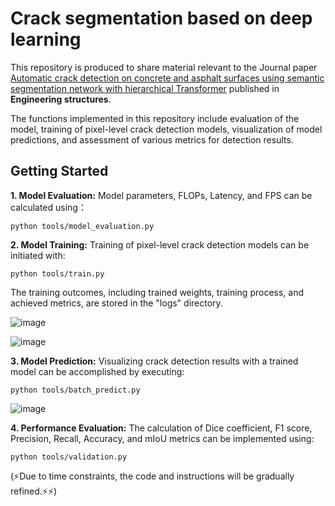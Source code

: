 # Crack segmentation based on deep learning

This repository is produced to share material relevant to the Journal paper [Automatic crack detection on concrete and asphalt surfaces using semantic segmentation network with hierarchical Transformer](https://www.sciencedirect.com/science/article/pii/S0141029624004656)
 published in **Engineering structures**.  

The functions implemented in this repository include evaluation of the model, training of pixel-level crack detection models, visualization of model predictions, and assessment of various metrics for detection results.   

## Getting Started


**1. Model Evaluation:** Model parameters, FLOPs, Latency, and FPS can be calculated using：  

```
python tools/model_evaluation.py
```

**2. Model Training:** Training of pixel-level crack detection models can be initiated with:  

```
python tools/train.py
```

The training outcomes, including trained weights, training process, and achieved metrics, are stored in the "logs" directory.

![image](https://github.com/Li-Hubing/CrackSegFormer/assets/103866679/46fd51df-b294-4edd-ad9d-02616d00b0d1)


![image](https://github.com/Li-Hubing/CrackSegFormer/assets/103866679/170b1a24-14a5-4999-a70b-5a8f807a91d3)

**3. Model Prediction:** Visualizing crack detection results with a trained model can be accomplished by executing:

```
python tools/batch_predict.py
```

![image](https://github.com/Li-Hubing/CrackSegFormer/assets/103866679/73ee0a88-04c7-495d-b4e4-0b50e0336d64)

**4. Performance Evaluation:** The calculation of Dice coefficient, F1 score, Precision, Recall, Accuracy, and mIoU metrics can be implemented using:

```
python tools/validation.py
```

(⚡Due to time constraints, the code and instructions will be gradually refined.⚡⚡)

